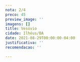```yaml
---
nota: 2/4
preco: 45
preview_image: ''
imagens: []
title: Vesúvio
cidade: Ilhéus/BA
date: 2021-08-29T00:00:00-04:00
justificativa: ''
recomendacao: ''

---
```

